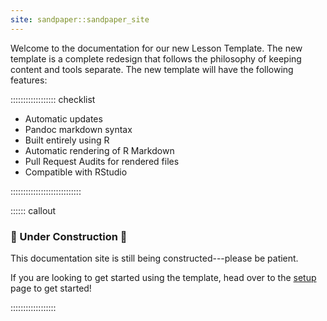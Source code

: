 ```yaml
---
site: sandpaper::sandpaper_site
---
```


Welcome to the documentation for our new Lesson Template. The new template is 
a complete redesign that follows the philosophy of keeping content and tools
separate. The new template will have the following features:

:::::::::::::::::: checklist

- Automatic updates
- Pandoc markdown syntax
- Built entirely using R
- Automatic rendering of R Markdown
- Pull Request Audits for rendered files
- Compatible with RStudio

::::::::::::::::::::::::::::


:::::: callout

### :construction: Under Construction :construction:

This documentation site is still being constructed---please be patient.

If you are looking to get started using the template, head over to the 
[setup](setup.html) page to get started!

::::::::::::::::::

